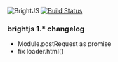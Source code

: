 ![BrightJS](https://github.com/hou80houzhu/brightjs/raw/gh-pages/packet/opensite/pc/style/images/logo3.png) [![Build Status](https://travis-ci.org/hou80houzhu/brightjs.svg?branch=master)](https://travis-ci.org/hou80houzhu/brightjs)

### brightjs 1.* changelog

- Module.postRequest as promise
- fix loader.html()